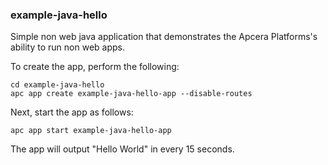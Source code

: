 ### example-java-hello

Simple non web java application that demonstrates the Apcera Platforms's ability to run non web apps.

To create the app, perform the following:

```
cd example-java-hello
apc app create example-java-hello-app --disable-routes
```

Next, start the app as follows:

```
apc app start example-java-hello-app
```

The app will output "Hello World" in every 15 seconds.
